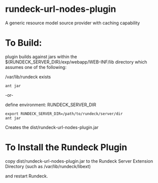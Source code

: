 rundeck-url-nodes-plugin
========================

A generic resource model source provider with caching capability

To Build:
=====

plugin builds against jars within the ${RUNDECK_SERVER_DIR}/exp/webapp/WEB-INF/lib directory
which assumes one of the following:

/var/lib/rundeck exists

    ant jar

-or-

define environment:  RUNDECK_SERVER_DIR 

    export RUNDECK_SERVER_DIR=/path/to/rundeck/server/dir
    ant jar


Creates the  dist/rundeck-url-nodes-plugin.jar

To Install the Rundeck Plugin 
=====

copy dist/rundeck-url-nodes-plugin.jar to the Rundeck Server Extension Directory (such as /var/lib/rundeck/libext)

and restart Rundeck.

